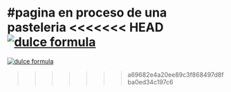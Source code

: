 #pagina en proceso de una pasteleria 
<<<<<<< HEAD
[![dulce formula](s "dulce formula")](https://live.staticflickr.com/65535/53521652345_9afa176e24_m.jpg "dulce formula")
=======
[![dulce formula](s "dulce formula")](http://https://live.staticflickr.com/65535/53521652345_9afa176e24_m.jpg "dulce formula")
>>>>>>> a69682e4a20ee89c3f868497d8fba0ed34c197c6
